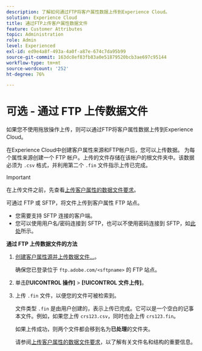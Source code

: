 ```yaml
---
description: 了解如何通过FTP将客户属性数据上传到Experience Cloud。
solution: Experience Cloud
title: 通过FTP上传客户属性数据文件
feature: Customer Attributes
topic: Administration
role: Admin
level: Experienced
exl-id: ed9e4a8f-493a-4a0f-a87e-674c7da95b99
source-git-commit: 163dc8ef83fb83a0e51879520bcb3ae697c95144
workflow-type: tm+mt
source-wordcount: '252'
ht-degree: 76%

---
```


# 可选 - 通过 FTP 上传数据文件

如果您不使用拖放操作上传，则可以通过FTP将客户属性数据上传到Experience Cloud。

在Experience Cloud中创建客户属性来源和FTP帐户后，您可以上传数据。 为每个属性来源创建一个 FTP 帐户。上传的文件存储在该帐户的根文件夹中。该数据必须为 `.csv` 格式，并利用第二个 `.fin` 文件指示上传已完成。

>[!IMPORTANT]
>
>在上传文件之前，先查看[上传客户属性的数据文件要求](crs-data-file.md)。

可通过 FTP 或 SFTP，将文件上传到客户属性 FTP 站点。

* 您需要支持 SFTP 连接的客户端。
* 您可以使用用户名/密码连接到 SFTP，也可以不使用密码连接到 SFTP，如[此处](https://experienceleague.adobe.com/docs/analytics/export/ftp-and-sftp/secure-file-transfer-protocol/ftp-sftp-cert-auth.html?lang=zh-Hans)所示。

**通过 FTP 上传数据文件的方法**

1. [创建客户属性源并上传数据文件...](t-crs-usecase.md)。

   确保您已登录位于 `ftp.adobe.com/<sftpname>` 的 FTP 站点。

1. 单击&#x200B;**[!UICONTROL 操作]** > **[!UICONTROL 文件上传]**。

1. 上传 `.fin` 文件，以便您的文件可被检索到。

   文件类型 `.fin` 是由用户创建的，表示上传已完成。它可以是一个空白的记事本文件。例如，如果您上传 `crs123.csv`，同时也会上传 `crs123.fin`。

   如果上传成功，则两个文件都会移到名为&#x200B;**已处理**&#x200B;的文件夹。

   请参阅[上传客户属性的数据文件要求](crs-data-file.md)，以了解有关文件名和结构的重要信息。
